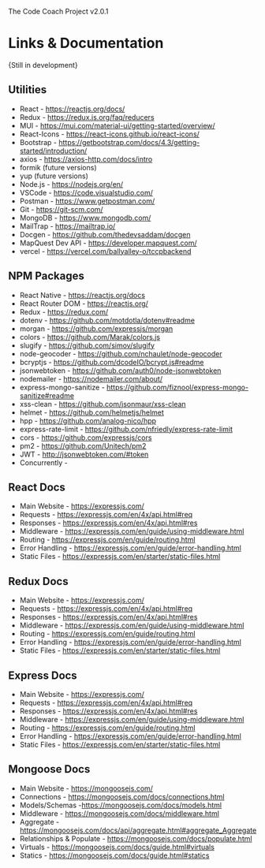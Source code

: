 The Code Coach Project v2.0.1

# Links & Documentation

{Still in development}

## Utilities
- React - https://reactjs.org/docs/
- Redux -  https://redux.js.org/faq/reducers
- MUI - https://mui.com/material-ui/getting-started/overview/
- React-Icons - https://react-icons.github.io/react-icons/
- Bootstrap - https://getbootstrap.com/docs/4.3/getting-started/introduction/
- axios - https://axios-http.com/docs/intro
- formik (future versions)
- yup (future versions)
- Node.js - https://nodejs.org/en/
- VSCode - https://code.visualstudio.com/
- Postman - https://www.getpostman.com/
- Git - https://git-scm.com/
- MongoDB - https://www.mongodb.com/
- MailTrap - https://mailtrap.io/
- Docgen - https://github.com/thedevsaddam/docgen
- MapQuest Dev API - https://developer.mapquest.com/
- vercel - https://vercel.com/ballyalley-o/tccpbackend

## NPM Packages

- React Native - https://reactjs.org/docs
- React Router DOM - https://reactjs.org/
- Redux - https://redux.com/
- dotenv - https://github.com/motdotla/dotenv#readme
- morgan - https://github.com/expressjs/morgan
- colors - https://github.com/Marak/colors.js
- slugify - https://github.com/simov/slugify
- node-geocoder - https://github.com/nchaulet/node-geocoder
- bcryptjs - https://github.com/dcodeIO/bcrypt.js#readme
- jsonwebtoken - https://github.com/auth0/node-jsonwebtoken
- nodemailer - https://nodemailer.com/about/
- express-mongo-sanitize - https://github.com/fiznool/express-mongo-sanitize#readme
- xss-clean - https://github.com/jsonmaur/xss-clean
- helmet - https://github.com/helmetjs/helmet
- hpp - https://github.com/analog-nico/hpp
- express-rate-limit - https://github.com/nfriedly/express-rate-limit
- cors - https://github.com/expressjs/cors
- pm2 - https://github.com/Unitech/pm2
- JWT - http://jsonwebtoken.com/#token
- Concurrently -

## React Docs

- Main Website - https://expressjs.com/
- Requests - https://expressjs.com/en/4x/api.html#req
- Responses - https://expressjs.com/en/4x/api.html#res
- Middleware - https://expressjs.com/en/guide/using-middleware.html
- Routing - https://expressjs.com/en/guide/routing.html
- Error Handling - https://expressjs.com/en/guide/error-handling.html
- Static Files - https://expressjs.com/en/starter/static-files.html

## Redux Docs

- Main Website - https://expressjs.com/
- Requests - https://expressjs.com/en/4x/api.html#req
- Responses - https://expressjs.com/en/4x/api.html#res
- Middleware - https://expressjs.com/en/guide/using-middleware.html
- Routing - https://expressjs.com/en/guide/routing.html
- Error Handling - https://expressjs.com/en/guide/error-handling.html
- Static Files - https://expressjs.com/en/starter/static-files.html


## Express Docs

- Main Website - https://expressjs.com/
- Requests - https://expressjs.com/en/4x/api.html#req
- Responses - https://expressjs.com/en/4x/api.html#res
- Middleware - https://expressjs.com/en/guide/using-middleware.html
- Routing - https://expressjs.com/en/guide/routing.html
- Error Handling - https://expressjs.com/en/guide/error-handling.html
- Static Files - https://expressjs.com/en/starter/static-files.html

## Mongoose Docs

- Main Website - https://mongoosejs.com/
- Connections - https://mongoosejs.com/docs/connections.html
- Models/Schemas -https://mongoosejs.com/docs/models.html
- Middleware - https://mongoosejs.com/docs/middleware.html
- Aggregate - https://mongoosejs.com/docs/api/aggregate.html#aggregate_Aggregate
- Relationships & Populate - https://mongoosejs.com/docs/populate.html
- Virtuals - https://mongoosejs.com/docs/guide.html#virtuals
- Statics - https://mongoosejs.com/docs/guide.html#statics

